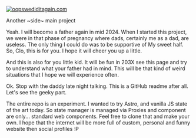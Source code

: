 [![oopswediditagain.com](https://oopswediditagain.com)](https://ntl.fyi/3LZGn73)

Another ~side~ main project 

Yeah. I will become a father again in mid 2024. When I started this project, we were in that phase of pregnancy where dads, certainly me as a dad, are useless. The only thing I could do was to be supportive of My sweet half. So, Clo, this is for you. I hope it will cheer you up a little.

And this is also for you little kid. It will be fun in 203X see this page and try to understand what your father had in mind. This will be that kind of weird situations that I hope we will experience often.

Ok. Stop with the daddy late night talking. This is a GitHub readme after all. Let's see the geeky part.

The entire repo is an experiment. I wanted to try Astro, and vanilla JS state of the art today. So state manager is managed via Proxies and component are only... standard web components. Feel free to clone that and make your own. I hope that the internet will be more full of custom, personal and funny website then social profiles :P
